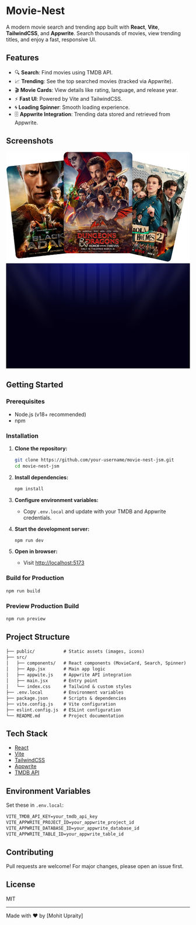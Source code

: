# Movie-Nest

A modern movie search and trending app built with **React**, **Vite**, **TailwindCSS**, and **Appwrite**. Search thousands of movies, view trending titles, and enjoy a fast, responsive UI.

## Features

- 🔍 **Search**: Find movies using TMDB API.
- 📈 **Trending**: See the top searched movies (tracked via Appwrite).
- 🎬 **Movie Cards**: View details like rating, language, and release year.
- ⚡ **Fast UI**: Powered by Vite and TailwindCSS.
- 🌀 **Loading Spinner**: Smooth loading experience.
- 🗄️ **Appwrite Integration**: Trending data stored and retrieved from Appwrite.

## Screenshots

![Search UI](public/hero.png)
![Trending Section](public/hero-bg.png)

## Getting Started

### Prerequisites

- Node.js (v18+ recommended)
- npm

### Installation

1. **Clone the repository:**

   ```sh
   git clone https://github.com/your-username/movie-nest-jsm.git
   cd movie-nest-jsm
   ```

2. **Install dependencies:**

   ```sh
   npm install
   ```

3. **Configure environment variables:**

   - Copy `.env.local` and update with your TMDB and Appwrite credentials.

4. **Start the development server:**

   ```sh
   npm run dev
   ```

5. **Open in browser:**
   - Visit [http://localhost:5173](http://localhost:5173)

### Build for Production

```sh
npm run build
```

### Preview Production Build

```sh
npm run preview
```

## Project Structure

```
├── public/           # Static assets (images, icons)
├── src/
│   ├── components/   # React components (MovieCard, Search, Spinner)
│   ├── App.jsx       # Main app logic
│   ├── appwite.js    # Appwrite API integration
│   ├── main.jsx      # Entry point
│   └── index.css     # Tailwind & custom styles
├── .env.local        # Environment variables
├── package.json      # Scripts & dependencies
├── vite.config.js    # Vite configuration
├── eslint.config.js  # ESLint configuration
└── README.md         # Project documentation
```

## Tech Stack

- [React](https://react.dev/)
- [Vite](https://vitejs.dev/)
- [TailwindCSS](https://tailwindcss.com/)
- [Appwrite](https://appwrite.io/)
- [TMDB API](https://www.themoviedb.org/documentation/api)

## Environment Variables

Set these in `.env.local`:

```
VITE_TMDB_API_KEY=your_tmdb_api_key
VITE_APPWRITE_PROJECT_ID=your_appwrite_project_id
VITE_APPWRITE_DATABASE_ID=your_appwrite_database_id
VITE_APPWRITE_TABLE_ID=your_appwrite_table_id
```

## Contributing

Pull requests are welcome! For major changes, please open an issue first.

## License

MIT

---

Made with ❤️ by [Mohit Upraity]
